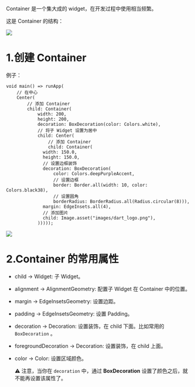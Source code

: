 
Container 是一个集大成的 widget，在开发过程中使用相当频繁。 

这是 Container 的结构：

![](https://raw.githubusercontent.com/chenBingX/img/master/Flutter/Flutter-container结构.png)  

# 1.创建 Container

例子：  

```
void main() => runApp(
    // 在中心
    Center(
        // 添加 Container
        child: Container(
            width: 200,
            height: 200,
            decoration: BoxDecoration(color: Colors.white),
            // 将子 Widget 设置为居中
            child: Center(
                // 添加 Container
                child: Container(
              width: 150.0,
              height: 150.0,
              // 设置边框装饰
              decoration: BoxDecoration(
                  color: Colors.deepPurpleAccent,
                  // 设置边框
                  border: Border.all(width: 10, color: Colors.black38),
                  // 设置圆角
                  borderRadius: BorderRadius.all(Radius.circular(8))),
              margin: EdgeInsets.all(4),
              // 添加图片
              child: Image.asset("images/dart_logo.png"),
            )))));
```

![](https://raw.githubusercontent.com/chenBingX/img/master/Flutter/Flutter-示例3.png)  


# 2.Container 的常用属性

- child → Widget: 子 Widget。

- alignment → AlignmentGeometry: 配置子 Widget 在 Container 中的位置。  

- margin → EdgeInsetsGeometry: 设置边距。

- padding → EdgeInsetsGeometry: 设置 Padding。

- decoration → Decoration: 设置装饰，在 child 下面。比如常用的 `BoxDecoration` 。

- foregroundDecoration → Decoration: 设置装饰，在 child 上面。

- color → Color: 设置区域颜色。  
  
  ⚠️ 注意，当你在 `decoration` 中，通过 **BoxDecoration**
  设置了颜色之后，就不能再设置该属性了。  
  

